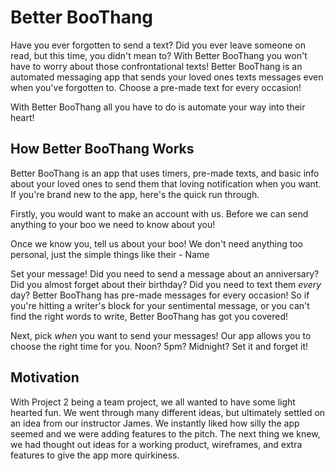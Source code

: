 # Better BooThang

Have you ever forgotten to send a text? Did you ever leave someone on read, but this time, you didn't mean to? With Better BooThang you won't have to worry about those confrontational texts! Better BooThang is an automated messaging app that sends your loved ones texts messages even when you've forgotten to. Choose a pre-made text for every occasion!

<!-- Commented out for Feasibilty Check -->
<!-- - Birthdays
- Anniversaries
- Holidays
- Everyday
- And so many more! -->

With Better BooThang all you have to do is automate your way into their heart!

## How Better BooThang Works

Better BooThang is an app that uses timers, pre-made texts, and basic info about your loved ones to send them that loving notification when you want. If you're brand new to the app, here's the quick run through.

Firstly, you would want to make an account with us. Before we can send anything to your boo we need to know about you!

Once we know you, tell us about your boo! We don't need anything too personal, just the simple things like their 
    - Name
    <!-- Commented Out until we reach a soft MVP -->
    <!-- - Birthday
    - The day you two said "okay" to dating each other -->

Set your message! Did you need to send a message about an anniversary? Did you almost forget about their birthday? Did you need to text them *every* day? Better BooThang has pre-made messages for every occasion! So if you're hitting a writer's block for your sentimental message, or you can't find the right words to write, Better BooThang has got you covered!

Next, pick *when* you want to send your messages! Our app allows you to choose the right time for you. Noon? 5pm? Midnight? Set it and forget it!
    <!-- Save specificity for AFTER MVP (Feasibility Check) -->
    <!-- - A specific date of the year
    - A special day of the month
    - A certain day of the week
    - Every single day. -->



## Motivation

With Project 2 being a team project, we all wanted to have some light hearted fun. We went through many different ideas, but ultimately settled on an idea from our instructor James. We instantly liked how silly the app seemed and we were adding features to the pitch. The next thing we knew, we had thought out ideas for a working product, wireframes, and extra features to give the app more quirkiness.
